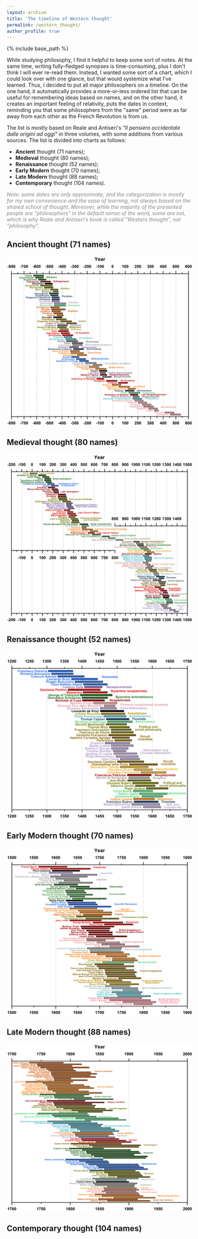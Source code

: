 ```yaml
---
layout: archive
title: 'The timeline of Western thought'
permalink: /western_thought/
author_profile: true
---
```


{% include base_path %}

While studying philosophy, I find it helpful to keep some sort of notes. At the same time, writing fully-fledged
synopses is time-consuming, plus I don't think I will ever re-read them. Instead, I wanted some sort of a chart, which
I could look over with one glance, but that would systemize what I've learned. Thus, I decided to put all major philosophers 
on a timeline. On the one hand, it automatically provides a more-or-less ordered list that can be useful for remembering
ideas based on names, and on the other hand, it creates an important feeling of relativity, puts the dates in context,
reminding you that some philosophers from the "same" period were as far away from each other as the French Revolution is from us.

The list is mostly based on Reale and Antiseri's <i>"Il pensiero occidentale dalle origini ad oggi"</i> in three volumes,
with some additions from various sources. The list is divided into charts as follows:

* <b>Ancient</b> thought (71 names);
* <b>Medieval</b> thought (80 names);
* <b>Renaissance</b> thought (52 names);
* <b>Early Modern</b> thought (70 names);
* <b>Late Modern</b> thought (88 names);
* <b>Contemporary</b> thought (104 names).

<p style="color:#888888;"><i>Note: some dates are only approximate, and the categorization is mostly for my own convenience and the ease of learning, not always based on the shared school of thought. Moreover, while the majority of the presented people are "philosophers" in the default sense of the word, some are not, which is why Reale and Antiseri's book is called "Western thought", not "philosophy".</i></p>

<h2>Ancient thought (71 names)</h2>

<img src="/images/thought_1_ancient.png">

<h2>Medieval thought (80 names)</h2>

<img src="/images/thought_2_medieval.png">

<h2>Renaissance thought (52 names)</h2>

<img src="/images/thought_3_renaissance.png">

<h2>Early Modern thought (70 names)</h2>

<img src="/images/thought_4_early_modern.png">

<h2>Late Modern thought (88 names)</h2>

<img src="/images/thought_5_late_modern.png">

<h2>Contemporary thought (104 names)</h2>